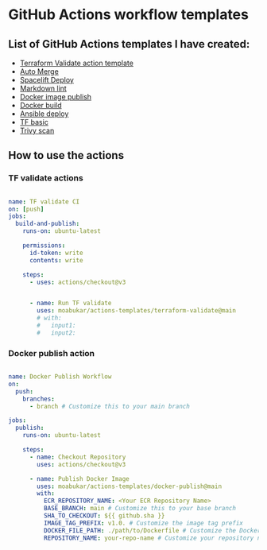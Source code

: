 # GitHub Actions workflow templates

## List of GitHub Actions templates I have created:

- [Terraform Validate action template](.github/actions/terraform-validate/action.yml)
- [Auto Merge](.github/actions/auto-merge/action.yml)
- [Spacelift Deploy](.github/actions/spacelift-deploy/action.yml)
- [Markdown lint](.github/actions/markdown-lint/action.yml)
- [Docker image publish](.github/actions/docker-publish/action.yml)
- [Docker build](.github/actions/docker-build/action.yml)
- [Ansible deploy](.github/actions/ansible-deploy/actions.yml)
- [TF basic](.github/actions/tf-basic/action.yml)
- [Trivy scan](.github/actions/trivy-scan/action.yml)

## How to use the actions

### TF validate actions

```yaml

name: TF validate CI
on: [push]
jobs:
  build-and-publish:
    runs-on: ubuntu-latest

    permissions:
      id-token: write
      contents: write

    steps:
      - uses: actions/checkout@v3


      - name: Run TF validate
        uses: moabukar/actions-templates/terraform-validate@main
        # with:
        #   input1:
        #   input2:


```


### Docker publish action

```yaml

name: Docker Publish Workflow
on:
  push:
    branches:
      - branch # Customize this to your main branch

jobs:
  publish:
    runs-on: ubuntu-latest

    steps:
      - name: Checkout Repository
        uses: actions/checkout@v3

      - name: Publish Docker Image
        uses: moabukar/actions-templates/docker-publish@main
        with:
          ECR_REPOSITORY_NAME: <Your ECR Repository Name>
          BASE_BRANCH: main # Customize this to your base branch
          SHA_TO_CHECKOUT: ${{ github.sha }}
          IMAGE_TAG_PREFIX: v1.0. # Customize the image tag prefix
          DOCKER_FILE_PATH: ./path/to/Dockerfile # Customize the Dockerfile path
          REPOSITORY_NAME: your-repo-name # Customize your repository name

```
